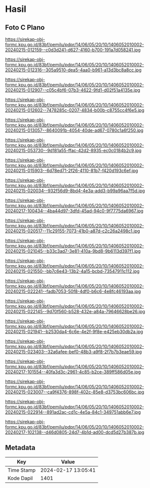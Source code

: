 # Hasil

## Foto C Plano

https://sirekap-obj-formc.kpu.go.id/83bf/pemilu/pdpr/14/06/05/20/10/1406052010002-20240215-012159--c0d3d241-d627-4160-b700-191a7d058241.jpg

https://sirekap-obj-formc.kpu.go.id/83bf/pemilu/pdpr/14/06/05/20/10/1406052010002-20240215-012316--305a9510-dea5-4aa0-b961-a13d3bc8a8cc.jpg

https://sirekap-obj-formc.kpu.go.id/83bf/pemilu/pdpr/14/06/05/20/10/1406052010002-20240215-012907--c05c4bf6-07b3-4622-9fd1-d02f51a4135e.jpg

https://sirekap-obj-formc.kpu.go.id/83bf/pemilu/pdpr/14/06/05/20/10/1406052010002-20240215-012602--7478285c-0207-4834-b00b-c8755cc4f6e5.jpg

https://sirekap-obj-formc.kpu.go.id/83bf/pemilu/pdpr/14/06/05/20/10/1406052010002-20240215-013057--8640091b-4054-40de-ad67-0780c1a6f250.jpg

https://sirekap-obj-formc.kpu.go.id/83bf/pemilu/pdpr/14/06/05/20/10/1406052010002-20240215-053730--9d181a55-ffac-42d2-8935-ec0c0184b2c9.jpg

https://sirekap-obj-formc.kpu.go.id/83bf/pemilu/pdpr/14/06/05/20/10/1406052010002-20240215-015903--6d78ed71-2f26-4110-81b7-f420d193c6ef.jpg

https://sirekap-obj-formc.kpu.go.id/83bf/pemilu/pdpr/14/06/05/20/10/1406052010002-20240215-020034--932f56d9-8bd4-4e3a-add3-b99a96aa7f5d.jpg

https://sirekap-obj-formc.kpu.go.id/83bf/pemilu/pdpr/14/06/05/20/10/1406052010002-20240217-100434--4ba44d97-3dfd-45ad-94c0-9f7775da6967.jpg

https://sirekap-obj-formc.kpu.go.id/83bf/pemilu/pdpr/14/06/05/20/10/1406052010002-20240215-020517--11c29155-7073-41b0-a87d-c2c26a2498c1.jpg

https://sirekap-obj-formc.kpu.go.id/83bf/pemilu/pdpr/14/06/05/20/10/1406052010002-20240215-021045--b33c3ad7-3e81-410a-9bd8-9b6113d397f1.jpg

https://sirekap-obj-formc.kpu.go.id/83bf/pemilu/pdpr/14/06/05/20/10/1406052010002-20240215-021550--bb7c6e43-13b2-4a15-bcbd-73547911c112.jpg

https://sirekap-obj-formc.kpu.go.id/83bf/pemilu/pdpr/14/06/05/20/10/1406052010002-20240215-022241--fadb7053-50f8-4df0-b6c6-4e8fc46193aa.jpg

https://sirekap-obj-formc.kpu.go.id/83bf/pemilu/pdpr/14/06/05/20/10/1406052010002-20240215-022145--9d70f560-b528-432e-a84a-79646628be26.jpg

https://sirekap-obj-formc.kpu.go.id/83bf/pemilu/pdpr/14/06/05/20/10/1406052010002-20240215-021941--b2530da4-6c6e-4e2f-9f8e-e425eb30db2a.jpg

https://sirekap-obj-formc.kpu.go.id/83bf/pemilu/pdpr/14/06/05/20/10/1406052010002-20240215-023403--32a6afee-bef0-48b3-a9f8-2f7b7b3eae59.jpg

https://sirekap-obj-formc.kpu.go.id/83bf/pemilu/pdpr/14/06/05/20/10/1406052010002-20240217-101554--40fa3d3c-2961-4c85-b2ce-389ff586d05e.jpg

https://sirekap-obj-formc.kpu.go.id/83bf/pemilu/pdpr/14/06/05/20/10/1406052010002-20240215-023007--ca9f4376-898f-402c-85e8-d3753bc606bc.jpg

https://sirekap-obj-formc.kpu.go.id/83bf/pemilu/pdpr/14/06/05/20/10/1406052010002-20240215-022914--891ad2ac-cd1c-4e5a-84c1-349751abb6e7.jpg

https://sirekap-obj-formc.kpu.go.id/83bf/pemilu/pdpr/14/06/05/20/10/1406052010002-20240217-102138--d46d0805-24d7-4b1d-ad00-dcd5d27b387b.jpg


## Metadata

| Key        | Value               |
| ---------- | ------------------- |
| Time Stamp | 2024-02-17 13:05:41 |
| Kode Dapil | 1401                |



